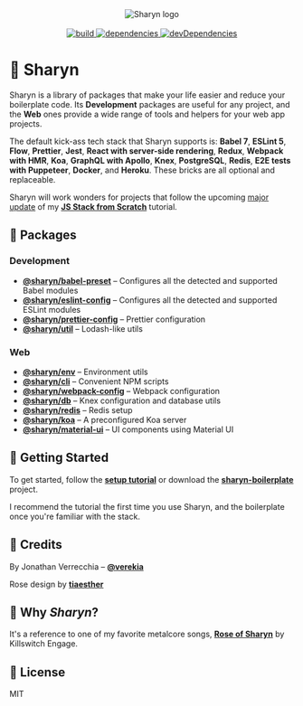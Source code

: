 <!-- markdownlint-disable no-inline-html -->
<!-- markdownlint-disable first-line-h1 -->

<div align="center">
  <img src="https://user-images.githubusercontent.com/40995577/42487947-ea40d256-840b-11e8-8acc-50e62a3226b7.png" alt="Sharyn logo">
  <br /><br />
  <a href="https://travis-ci.org/sharynjs/sharyn">
    <img src="https://travis-ci.org/sharynjs/sharyn.svg?branch=master" alt="build">
  </a>
  <a href="https://david-dm.org/sharynjs/sharyn">
    <img src="https://david-dm.org/sharynjs/sharyn/status.svg" alt="dependencies">
  </a>
  <a href="https://david-dm.org/sharynjs/sharyn?type=dev">
    <img src="https://david-dm.org/sharynjs/sharyn/dev-status.svg" alt="devDependencies">
  </a>
</div>



# 🌹 Sharyn

Sharyn is a library of packages that make your life easier and reduce your boilerplate code. Its **Development** packages are useful for any project, and the **Web** ones provide a wide range of tools and helpers for your web app projects.

The default kick-ass tech stack that Sharyn supports is: **Babel 7**, **ESLint 5**, **Flow**, **Prettier**, **Jest**, **React with server-side rendering**, **Redux**, **Webpack with HMR**, **Koa**, **GraphQL with Apollo**, **Knex**, **PostgreSQL**, **Redis**, **E2E tests with Puppeteer**, **Docker**, and **Heroku**. These bricks are all optional and replaceable.

Sharyn will work wonders for projects that follow the upcoming [major update](https://github.com/verekia/js-stack-from-scratch/issues/255) of my [**JS Stack from Scratch**](https://github.com/verekia/js-stack-from-scratch) tutorial.

## 🌹 Packages

### Development

- [**@sharyn/babel-preset**](https://github.com/sharynjs/sharyn/blob/master/packages/babel-preset/README.md) – Configures all the detected and supported Babel modules
- [**@sharyn/eslint-config**](https://github.com/sharynjs/sharyn/blob/master/packages/eslint-config/README.md) – Configures all the detected and supported ESLint modules
- [**@sharyn/prettier-config**](https://github.com/sharynjs/sharyn/blob/master/packages/prettier-config/README.md) – Prettier configuration
- [**@sharyn/util**](https://github.com/sharynjs/sharyn/blob/master/packages/util/README.md) – Lodash-like utils

### Web

- [**@sharyn/env**](https://github.com/sharynjs/sharyn/blob/master/packages/env/README.md) – Environment utils
- [**@sharyn/cli**](https://github.com/sharynjs/sharyn/blob/master/packages/cli/README.md) – Convenient NPM scripts
- [**@sharyn/webpack-config**](https://github.com/sharynjs/sharyn/blob/master/packages/webpack-config/README.md) – Webpack configuration
- [**@sharyn/db**](https://github.com/sharynjs/sharyn/blob/master/packages/db/README.md) – Knex configuration and database utils
- [**@sharyn/redis**](https://github.com/sharynjs/sharyn/blob/master/packages/redis/README.md) – Redis setup
- [**@sharyn/koa**](https://github.com/sharynjs/sharyn/blob/master/packages/koa/README.md) – A preconfigured Koa server
- [**@sharyn/material-ui**](https://github.com/sharynjs/sharyn/blob/master/packages/material-ui/README.md) – UI components using Material UI

## 🌹 Getting Started

To get started, follow the [**setup tutorial**](https://github.com/sharynjs/sharyn/blob/master/docs/1-development-setup.md) or download the [**sharyn-boilerplate**](https://github.com/sharynjs/sharyn-boilerplate) project.

I recommend the tutorial the first time you use Sharyn, and the boilerplate once you're familiar with the stack.

## 🌹 Credits

By Jonathan Verrecchia – [**@verekia**](https://github.com/verekia)

Rose design by [**tiaesther**](https://pngtree.com/tiaesther_4360?type=1)

<!-- markdownlint-disable no-trailing-punctuation -->

## 🌹 Why _Sharyn_?

It's a reference to one of my favorite metalcore songs, [**Rose of Sharyn**](https://www.youtube.com/watch?v=PgMsACFMIq8) by Killswitch Engage.

## 🌹 License

MIT
